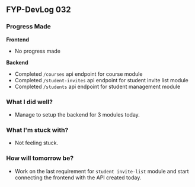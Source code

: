 ## FYP-DevLog 032

### Progress Made
**Frontend**
+ No progress made

**Backend**
+ Completed `/courses` api endpoint for course module
+ Completed `/student-invites` api endpoint for student invite list module
+ Completed `/students` api endpoint for student management module

### What I did well?
+ Manage to setup the backend for 3 modules today.

### What I'm stuck with?
+ Not feeling stuck.

### How will tomorrow be?
+ Work on the last requirement for `student invite-list` module and start connecting the frontend with the API created today.